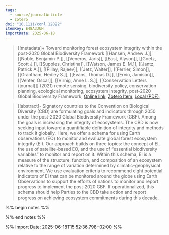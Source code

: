 ```yaml
---
tags:
  - source/journalArticle
  - zotero
doi: "10.1111/conl.12822"
itemKey: E48A3JUH
importDate: 2025-06-18
---
```

>[!metadata]+
> Toward monitoring forest ecosystem integrity within the post-2020 Global Biodiversity Framework
> [[Hansen, Andrew J.]], [[Noble, Benjamin P.]], [[Veneros, Jaris]], [[East, Alyson]], [[Goetz, Scott J.]], [[Supples, Christina]], [[Watson, James E. M.]], [[Jantz, Patrick A.]], [[Pillay, Rajeev]], [[Jetz, Walter]], [[Ferrier, Simon]], [[Grantham, Hedley S.]], [[Evans, Thomas D.]], [[Ervin, Jamison]], [[Venter, Oscar]], [[Virnig, Anne L. S.]], 
> [[Conservation Letters (journal)]] (2021)
> remote sensing, biodiversity policy, conservation planning, ecological monitoring, ecosystem integrity, post-2020 Global Biodiversity Framework, 
> [Online link](https://onlinelibrary.wiley.com/doi/abs/10.1111/conl.12822), [Zotero Item](zotero://select/library/items/E48A3JUH), [Local (PDF)](file://C:/Users/aburg/Documents/references/zotero/storage/E33R2QMW/Hansen2021_MonitoringForest.pdf), 

>[!abstract]-
>Signatory countries to the Convention on Biological Diversity (CBD) are formulating goals and indicators through 2050 under the post-2020 Global Biodiversity Framework (GBF). Among the goals is increasing the integrity of ecosystems. The CBD is now seeking input toward a quantifiable definition of integrity and methods to track it globally. Here, we offer a schema for using Earth observations (EO) to monitor and evaluate global forest ecosystem integrity (EI). Our approach builds on three topics: the concept of EI, the use of satellite-based EO, and the use of “essential biodiversity variables” to monitor and report on it. Within this schema, EI is a measure of the structure, function, and composition of an ecosystem relative to the range of variation determined by climatic–geophysical environment. We use evaluation criteria to recommend eight potential indicators of EI that can be monitored around the globe using Earth Observations to support the efforts of nations to monitor and report progress to implement the post-2020 GBF. If operationalized, this schema should help Parties to the CBD take action and report progress on achieving ecosystem commitments during this decade.

%% begin notes %%

%% end notes %%

%% Import Date: 2025-06-18T15:52:36.798+02:00 %%
